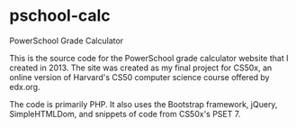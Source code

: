 pschool-calc
============

PowerSchool Grade Calculator

This is the source code for the PowerSchool grade calculator website that I created in 2013. The site was created as my final project for CS50x, an online version of Harvard's CS50 computer science course offered by edx.org.

The code is primarily PHP. It also uses the Bootstrap framework, jQuery, SimpleHTMLDom, and snippets of code from CS50x's PSET 7.
